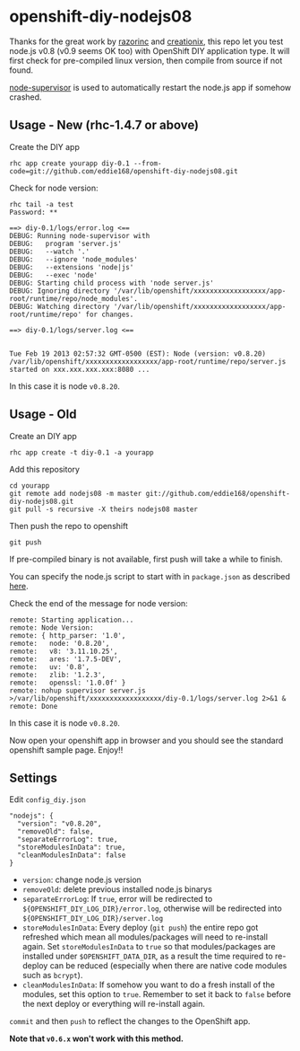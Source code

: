 openshift-diy-nodejs08
========================

Thanks for the great work by [razorinc](https://github.com/razorinc/redis-openshift-example) and [creationix](https://github.com/creationix/nvm/), this repo let you test node.js v0.8 (v0.9 seems OK too) with OpenShift DIY application type. It will first check for pre-compiled linux version, then compile from source if not found.

[node-supervisor](https://github.com/isaacs/node-supervisor) is used to automatically restart the node.js app if somehow crashed.

Usage - New (rhc-1.4.7 or above)
--------------------------------
Create the DIY app

    rhc app create yourapp diy-0.1 --from-code=git://github.com/eddie168/openshift-diy-nodejs08.git

Check for node version:

    rhc tail -a test
    Password: **

    ==> diy-0.1/logs/error.log <==
    DEBUG: Running node-supervisor with
    DEBUG:   program 'server.js'
    DEBUG:   --watch '.'
    DEBUG:   --ignore 'node_modules'
    DEBUG:   --extensions 'node|js'
    DEBUG:   --exec 'node'
    DEBUG: Starting child process with 'node server.js'
    DEBUG: Ignoring directory '/var/lib/openshift/xxxxxxxxxxxxxxxxxx/app-root/runtime/repo/node_modules'.
    DEBUG: Watching directory '/var/lib/openshift/xxxxxxxxxxxxxxxxxx/app-root/runtime/repo' for changes.
    
    ==> diy-0.1/logs/server.log <==
    
    
    Tue Feb 19 2013 02:57:32 GMT-0500 (EST): Node (version: v0.8.20) /var/lib/openshift/xxxxxxxxxxxxxxxxxx/app-root/runtime/repo/server.js started on xxx.xxx.xxx.xxx:8080 ...

In this case it is node `v0.8.20`.


Usage - Old
-----------

Create an DIY app

    rhc app create -t diy-0.1 -a yourapp

Add this repository

    cd yourapp
    git remote add nodejs08 -m master git://github.com/eddie168/openshift-diy-nodejs08.git
    git pull -s recursive -X theirs nodejs08 master

Then push the repo to openshift

    git push

If pre-compiled binary is not available, first push will take a while to finish.

You can specify the node.js script to start with in `package.json` as described [here](https://openshift.redhat.com/community/kb/kb-e1048-how-can-i-run-my-own-nodejs-script).

Check the end of the message for node version:

    remote: Starting application...
    remote: Node Version:
    remote: { http_parser: '1.0',
    remote:   node: '0.8.20',
    remote:   v8: '3.11.10.25',
    remote:   ares: '1.7.5-DEV',
    remote:   uv: '0.8',
    remote:   zlib: '1.2.3',
    remote:   openssl: '1.0.0f' }
    remote: nohup supervisor server.js >/var/lib/openshift/xxxxxxxxxxxxxxxxxx/diy-0.1/logs/server.log 2>&1 &
    remote: Done

In this case it is node `v0.8.20`.

Now open your openshift app in browser and you should see the standard openshift sample page. Enjoy!!

Settings
--------

Edit `config_diy.json`

    "nodejs": {
      "version": "v0.8.20",
      "removeOld": false,
      "separateErrorLog": true,
      "storeModulesInData": true,
      "cleanModulesInData": false
    }

- `version`: change node.js version
- `removeOld`: delete previous installed node.js binarys
- `separateErrorLog`: If `true`, error will be redirected to `${OPENSHIFT_DIY_LOG_DIR}/error.log`, otherwise will be redirected into `${OPENSHIFT_DIY_LOG_DIR}/server.log`
- `storeModulesInData`: Every deploy (`git push`) the entire repo got refreshed which mean all modules/packages will need to re-install again. Set `storeModulesInData` to `true` so that modules/packages are installed under `$OPENSHIFT_DATA_DIR`, as a result the time required to re-deploy can be reduced (especially when there are native code modules such as `bcrypt`).
- `cleanModulesInData`: If somehow you want to do a fresh install of the modules, set this option to `true`. Remember to set it back to `false` before the next deploy or everything will re-install again.

`commit` and then `push` to reflect the changes to the OpenShift app.

**Note that `v0.6.x` won't work with this method.**

